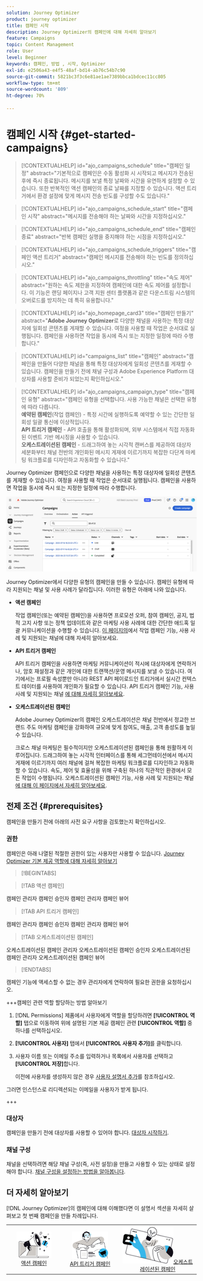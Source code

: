 ```yaml
---
solution: Journey Optimizer
product: journey optimizer
title: 캠페인 시작
description: Journey Optimizer의 캠페인에 대해 자세히 알아보기
feature: Campaigns
topic: Content Management
role: User
level: Beginner
keywords: 캠페인, 방법 , 시작, Optimizer
exl-id: e2506a43-e4f5-48af-bd14-ab76c54b7c90
source-git-commit: 5821bc3f3c6e81ae1ae7389bbca1bdcec11cc805
workflow-type: tm+mt
source-wordcount: '809'
ht-degree: 70%

---
```


# 캠페인 시작 {#get-started-campaigns}

>[!CONTEXTUALHELP]
>id="ajo_campaigns_schedule"
>title="캠페인 일정"
>abstract="기본적으로 캠페인은 수동 활성화 시 시작되고 메시지가 전송된 후에 즉시 종료됩니다. 메시지를 보낼 특정 날짜와 시간을 유연하게 설정할 수 있습니다. 또한 반복적인 액션 캠페인의 종료 날짜를 지정할 수 있습니다. 액션 트리거에서 환경 설정에 맞게 메시지 전송 빈도를 구성할 수도 있습니다."

>[!CONTEXTUALHELP]
>id="ajo_campaigns_schedule_start"
>title="캠페인 시작"
>abstract="메시지를 전송해야 하는 날짜와 시간을 지정하십시오."

>[!CONTEXTUALHELP]
>id="ajo_campaigns_schedule_end"
>title="캠페인 종료"
>abstract="반복 캠페인 실행을 중지해야 하는 시점을 지정하십시오."

>[!CONTEXTUALHELP]
>id="ajo_campaigns_schedule_triggers"
>title="캠페인 액션 트리거"
>abstract="캠페인 메시지를 전송해야 하는 빈도를 정의하십시오."

>[!CONTEXTUALHELP]
>id="ajo_campaigns_throttling"
>title="속도 제어"
>abstract="원하는 속도 제한을 지정하여 캠페인에 대한 속도 제어를 설정합니다. 이 기능은 랜딩 페이지나 고객 지원 센터 플랫폼과 같은 다운스트림 시스템의 오버로드를 방지하는 데 특히 유용합니다."

>[!CONTEXTUALHELP]
>id="ajo_homepage_card3"
>title="캠페인 만들기"
>abstract="**Adobe Journey Optimizer**&#x200B;로 다양한 채널을 사용하는 특정 대상자에 일회성 콘텐츠를 게재할 수 있습니다. 여정을 사용할 때 작업은 순서대로 실행됩니다. 캠페인을 사용하면 작업을 동시에 즉시 또는 지정한 일정에 따라 수행합니다."

>[!CONTEXTUALHELP]
>id="campaigns_list"
>title="캠페인"
>abstract="캠페인을 만들어 다양한 채널을 통해 특정 대상자에게 일회성 콘텐츠를 게재할 수 있습니다. 캠페인을 만들기 전에 채널 구성과 Adobe Experience Platform 대상자를 사용할 준비가 되었는지 확인하십시오."

>[!CONTEXTUALHELP]
>id="ajo_campaigns_campaign_type"
>title="캠페인 유형"
>abstract="캠페인 유형을 선택합니다. 사용 가능한 채널은 선택한 유형에 따라 다릅니다. <br>**예약된 캠페인**(작업 캠페인) - 특정 시간에 실행하도록 예약할 수 있는 간단한 일회성 일괄 통신에 이상적입니다.<br>**API 트리거 캠페인** - API 호출을 통해 활성화되며, 외부 시스템에서 직접 자동화된 이벤트 기반 메시징을 사용할 수 있습니다.<br>**오케스트레이션된 캠페인** - 드래그하여 놓는 시각적 캔버스를 제공하여 대상자 세분화부터 채널 전반의 개인화된 메시지 게재에 이르기까지 복잡한 다단계 마케팅 워크플로를 디자인하고 자동화할 수 있습니다."

Journey Optimizer 캠페인으로 다양한 채널을 사용하는 특정 대상자에 일회성 콘텐츠를 게재할 수 있습니다. 여정을 사용할 때 작업은 순서대로 실행됩니다. 캠페인을 사용하면 작업을 동시에 즉시 또는 지정한 일정에 따라 수행합니다.

![](assets/gs-campaigns.png)

Journey Optimizer에서 다양한 유형의 캠페인을 만들 수 있습니다. 캠페인 유형에 따라 지원되는 채널 및 사용 사례가 달라집니다. 이러한 유형은 아래에 나와 있습니다.

* **액션 캠페인**

  작업 캠페인(또는 예약된 캠페인)을 사용하면 프로모션 오퍼, 참여 캠페인, 공지, 법적 고지 사항 또는 정책 업데이트와 같은 마케팅 사용 사례에 대한 간단한 애드혹 일괄 커뮤니케이션을 수행할 수 있습니다. [이 페이지의](create-campaign.md)에서 작업 캠페인 기능, 사용 사례 및 지원되는 채널에 대해 자세히 알아보세요.

* **API 트리거 캠페인**

  API 트리거 캠페인을 사용하면 마케팅 커뮤니케이션이 적시에 대상자에게 연락하거나, 암호 재설정과 같은 개인에 대한 트랜잭션/운영 메시지를 보낼 수 있습니다. 여기에서는 프로필 속성뿐만 아니라 REST API 페이로드인 트리거에서 실시간 컨텍스트 데이터를 사용하여 개인화가 필요할 수 있습니다. API 트리거 캠페인 기능, 사용 사례 및 지원되는 채널 [에 대해 자세히 알아보세요](api-triggered-campaigns.md).

* **오케스트레이션된 캠페인**

  Adobe Journey Optimizer의 캠페인 오케스트레이션은 채널 전반에서 정교한 브랜드 주도 마케팅 캠페인을 강화하여 규모에 맞게 참여도, 매출, 고객 충성도를 높일 수 있습니다.

  크로스 채널 마케팅은 필수적이지만 오케스트레이션된 캠페인을 통해 원활하게 이루어집니다. 드래그하여 놓는 시각적 인터페이스를 통해 세그먼테이션에서 메시지 게재에 이르기까지 여러 채널에 걸쳐 복잡한 마케팅 워크플로를 디자인하고 자동화할 수 있습니다. 속도, 제어 및 효율성을 위해 구축된 하나의 직관적인 환경에서 모든 작업이 수행됩니다. 오케스트레이션된 캠페인 기능, 사용 사례 및 지원되는 채널 [에 대해 이 페이지에서 자세히 알아보세요](../orchestrated/gs-orchestrated-campaigns.md).

## 전제 조건 {#prerequisites}

캠페인을 만들기 전에 아래의 사전 요구 사항을 검토했는지 확인하십시오.

### 권한

캠페인은 아래 나열된 적절한 권한이 있는 사용자만 사용할 수 있습니다. [Journey Optimizer 기본 제공 역할에 대해 자세히 알아보기](../administration/ootb-product-profiles.md)

>[!BEGINTABS]

>[!TAB 액션 캠페인]

캠페인 관리자
캠페인 승인자
캠페인 관리자
캠페인 뷰어

>[!TAB API 트리거 캠페인]

캠페인 관리자
캠페인 승인자
캠페인 관리자
캠페인 뷰어

>[!TAB 오케스트레이션된 캠페인]

오케스트레이션된 캠페인 관리자
오케스트레이션된 캠페인 승인자
오케스트레이션된 캠페인 관리자
오케스트레이션된 캠페인 뷰어

>[!ENDTABS]

캠페인 기능에 액세스할 수 없는 경우 관리자에게 연락하여 필요한 권한을 요청하십시오.

+++캠페인 관련 역할 할당하는 방법 알아보기

1. [!DNL Permissions] 제품에서 사용자에게 역할을 할당하려면 **[!UICONTROL 역할]** 탭으로 이동하여 위에 설명된 기본 제공 캠페인 관련 **[!UICONTROL 역할]** 중 하나를 선택하십시오.

1.  **[!UICONTROL 사용자]** 탭에서 **[!UICONTROL 사용자 추가]**&#x200B;를 클릭합니다.

1. 사용자 이름 또는 이메일 주소를 입력하거나 목록에서 사용자를 선택하고 **[!UICONTROL 저장]**&#x200B;합니다.

   이전에 사용자를 생성하지 않은 경우 [사용자 설명서 추가](https://experienceleague.adobe.com/ko/docs/experience-platform/access-control/ui/users)를 참조하십시오.

그러면 인스턴스로 리디렉션되는 이메일을 사용자가 받게 됩니다.

+++

### 대상자

캠페인을 만들기 전에 대상자를 사용할 수 있어야 합니다. [대상자 시작하기](../audience/about-audiences.md).

### 채널 구성

채널을 선택하려면 해당 채널 구성(즉, 사전 설정)을 만들고 사용할 수 있는 상태로 설정해야 합니다. [채널 구성을 설정하는 방법을 알아봅니다](../configuration/channel-surfaces.md).

## 더 자세히 알아보기

[!DNL Journey Optimizer]의 캠페인에 대해 이해했다면 이 설명서 섹션을 자세히 살펴보고 첫 번째 캠페인을 만들 차례입니다.

<table style="table-layout:fixed"><tr style="border: 0; text-align: center;">
<td><a href="create-campaign.md"><img width="70%" alt="액션 캠페인" src="assets/do-not-localize/gs-action-campaign.png"></a><br/><a href="create-campaign.md">액션 캠페인</a></td>
<td><a href="api-triggered-campaigns.md"><img width="70%" alt="sms" src="assets/do-not-localize/gs-api-triggered-campaign.png"></a><br/><a href="api-triggered-campaigns.md">API 트리거 캠페인</a></td>
<td><a href="../orchestrated/gs-orchestrated-campaigns.md"><img width="70%" alt="푸시" src="assets/do-not-localize/gs-orchestrated-campaign.png"></a><a href="../orchestrated/gs-orchestrated-campaigns.md">오케스트레이션된 캠페인</a></td>
</tr></table>
